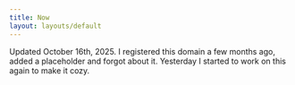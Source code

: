 ```yaml
---
title: Now
layout: layouts/default
---
```


Updated October 16th, 2025. I registered this domain a few months ago,
added a placeholder and forgot about it. Yesterday I started to work on
this again to make it cozy.
